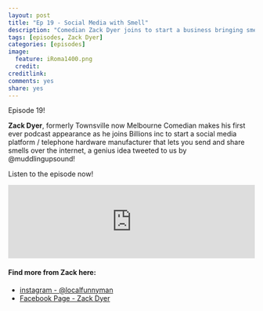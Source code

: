 ```yaml
---
layout: post
title: "Ep 19 - Social Media with Smell"
description: "Comedian Zack Dyer joins to start a business bringing smells to the internet"
tags: [episodes, Zack Dyer]
categories: [episodes]
image:
  feature: iRoma1400.png
  credit: 
creditlink:
comments: yes
share: yes
---
```


Episode 19!

**Zack Dyer**, formerly Townsville now Melbourne Comedian makes his first ever podcast appearance as he joins Billions inc to start a social media platform / telephone hardware manufacturer that lets you send and share smells over the internet, a genius idea tweeted to us by @muddlingupsound!

Listen to the episode now!

<iframe src="https://www.omnycontent.com/w/player/?orgId=f74cc2ac-5cea-4914-99d8-a67c008ca26e&programId=df7f3c35-9d13-4dc2-baa6-a67c008d8993&clipId=d94b2281-86fc-460b-ae34-a6ca001aeba6" width="100%" height="150px" frameborder="0"></iframe>


#### Find more from Zack here:

+ [instagram - @localfunnyman](https://www.instagram.com/localfunnyman/)
+ [Facebook Page - Zack Dyer](https://www.facebook.com/Zack-Dyer-315886188567386/?fref=ts)